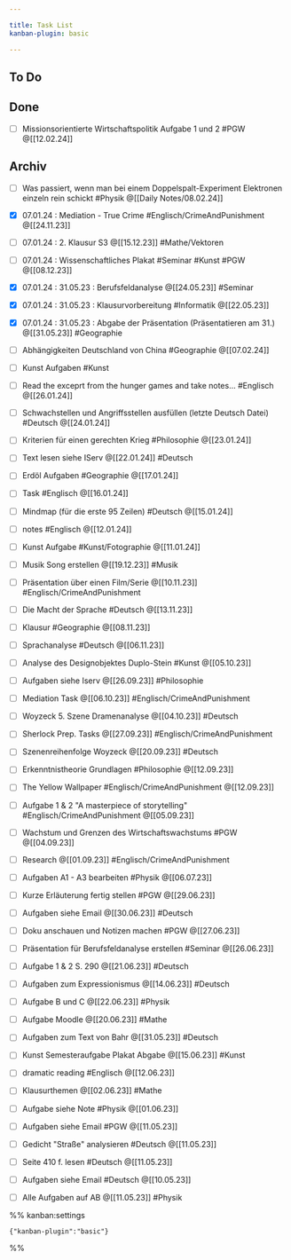 ```yaml
---

title: Task List
kanban-plugin: basic

---
```


## To Do



## Done

- [ ] Missionsorientierte Wirtschaftspolitik Aufgabe 1 und 2 #PGW @[[12.02.24]]


## Archiv

- [ ] Was passiert, wenn man bei einem Doppelspalt-Experiment Elektronen einzeln rein schickt #Physik @[[Daily Notes/08.02.24]]
- [x] 07.01.24 : Mediation - True Crime #Englisch/CrimeAndPunishment @[[24.11.23]]
- [ ] 07.01.24 : 2. Klausur S3 @[[15.12.23]] #Mathe/Vektoren
- [ ] 07.01.24 : Wissenschaftliches Plakat #Seminar #Kunst #PGW @[[08.12.23]]
- [x] 07.01.24 : 31.05.23 : Berufsfeldanalyse @[[24.05.23]] #Seminar
- [x] 07.01.24 : 31.05.23 : Klausurvorbereitung #Informatik @[[22.05.23]]
- [x] 07.01.24 : 31.05.23 : Abgabe der Präsentation (Präsentatieren am 31.) @[[31.05.23]] #Geographie
- [ ] Abhängigkeiten Deutschland von China #Geographie @[[07.02.24]]
- [ ] Kunst Aufgaben #Kunst
- [ ] Read the exceprt from the hunger games and take notes... #Englisch @[[26.01.24]]
- [ ] Schwachstellen und Angriffsstellen ausfüllen (letzte Deutsch Datei) #Deutsch @[[24.01.24]]
- [ ] Kriterien für einen gerechten Krieg #Philosophie @[[23.01.24]]
- [ ] Text lesen siehe IServ @[[22.01.24]] #Deutsch
- [ ] Erdöl Aufgaben #Geographie @[[17.01.24]]
- [ ] Task #Englisch  @[[16.01.24]]
- [ ] Mindmap (für die erste 95 Zeilen) #Deutsch @[[15.01.24]]
- [ ] notes #Englisch @[[12.01.24]]
- [ ] Kunst Aufgabe #Kunst/Fotographie @[[11.01.24]]
- [ ] Musik Song erstellen @[[19.12.23]] #Musik
- [ ] Präsentation über einen Film/Serie @[[10.11.23]] #Englisch/CrimeAndPunishment
- [ ] Die Macht der Sprache #Deutsch @[[13.11.23]]
- [ ] Klausur #Geographie @[[08.11.23]]
- [ ] Sprachanalyse #Deutsch @[[06.11.23]]
- [ ] Analyse des Designobjektes Duplo-Stein #Kunst @[[05.10.23]]
- [ ] Aufgaben siehe Iserv @[[26.09.23]] #Philosophie
- [ ] Mediation Task @[[06.10.23]] #Englisch/CrimeAndPunishment
- [ ] Woyzeck 5. Szene Dramenanalyse @[[04.10.23]] #Deutsch
- [ ] Sherlock Prep. Tasks @[[27.09.23]] #Englisch/CrimeAndPunishment
- [ ] Szenenreihenfolge Woyzeck @[[20.09.23]] #Deutsch
- [ ] Erkenntnistheorie Grundlagen #Philosophie @[[12.09.23]]
- [ ] The Yellow Wallpaper #Englisch/CrimeAndPunishment @[[12.09.23]]
- [ ] Aufgabe 1 & 2 "A masterpiece of storytelling" #Englisch/CrimeAndPunishment @[[05.09.23]]
- [ ] Wachstum und Grenzen des Wirtschaftswachstums #PGW @[[04.09.23]]
- [ ] Research @[[01.09.23]] #Englisch/CrimeAndPunishment
- [ ] Aufgaben A1 - A3 bearbeiten #Physik @[[06.07.23]]
- [ ] Kurze Erläuterung fertig stellen #PGW @[[29.06.23]]
- [ ] Aufgaben siehe Email @[[30.06.23]] #Deutsch
- [ ] Doku anschauen und Notizen machen #PGW @[[27.06.23]]
- [ ] Präsentation für Berufsfeldanalyse erstellen #Seminar @[[26.06.23]]
- [ ] Aufgabe 1 & 2 S. 290 @[[21.06.23]] #Deutsch
- [ ] Aufgaben zum Expressionismus @[[14.06.23]] #Deutsch
- [ ] Aufgabe B und C @[[22.06.23]] #Physik
- [ ] Aufgabe Moodle @[[20.06.23]] #Mathe
- [ ] Aufgaben zum Text von Bahr @[[31.05.23]] #Deutsch
- [ ] Kunst Semesteraufgabe Plakat Abgabe @[[15.06.23]] #Kunst
- [ ] dramatic reading #Englisch @[[12.06.23]]
- [ ] Klausurthemen @[[02.06.23]] #Mathe
- [ ] Aufgabe siehe Note #Physik @[[01.06.23]]
- [ ] Aufgaben siehe Email #PGW @[[11.05.23]]
- [ ] Gedicht "Straße" analysieren #Deutsch @[[11.05.23]]
- [ ] Seite 410 f. lesen #Deutsch @[[11.05.23]]
- [ ] Aufgaben siehe Email #Deutsch @[[10.05.23]]
- [ ] Alle Aufgaben auf AB @[[11.05.23]] #Physik




%% kanban:settings
```
{"kanban-plugin":"basic"}
```
%%